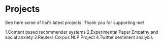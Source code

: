 # Projects
See here some of Ilai's latest projects. Thank you for supporting me!

1.Content based recommender systems 
2.Experimental Paper Empathy and social anxiety 
3.Reuters Corpus NLP Project 
4.Twitter sentiment analysis 
